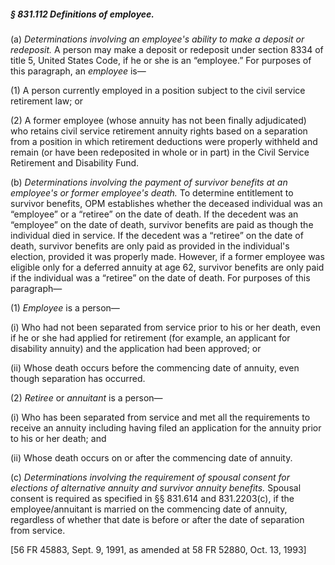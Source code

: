 ##### § 831.112 Definitions of employee. #####

(a) *Determinations involving an employee's ability to make a deposit or redeposit.* A person may make a deposit or redeposit under section 8334 of title 5, United States Code, if he or she is an “employee.” For purposes of this paragraph, an *employee* is—

(1) A person currently employed in a position subject to the civil service retirement law; or

(2) A former employee (whose annuity has not been finally adjudicated) who retains civil service retirement annuity rights based on a separation from a position in which retirement deductions were properly withheld and remain (or have been redeposited in whole or in part) in the Civil Service Retirement and Disability Fund.

(b) *Determinations involving the payment of survivor benefits at an employee's or former employee's death.* To determine entitlement to survivor benefits, OPM establishes whether the deceased individual was an “employee” or a “retiree” on the date of death. If the decedent was an “employee” on the date of death, survivor benefits are paid as though the individual died in service. If the decedent was a “retiree” on the date of death, survivor benefits are only paid as provided in the individual's election, provided it was properly made. However, if a former employee was eligible only for a deferred annuity at age 62, survivor benefits are only paid if the individual was a “retiree” on the date of death. For purposes of this paragraph—

(1) *Employee* is a person—

(i) Who had not been separated from service prior to his or her death, even if he or she had applied for retirement (for example, an applicant for disability annuity) and the application had been approved; or

(ii) Whose death occurs before the commencing date of annuity, even though separation has occurred.

(2) *Retiree* or *annuitant* is a person—

(i) Who has been separated from service and met all the requirements to receive an annuity including having filed an application for the annuity prior to his or her death; and

(ii) Whose death occurs on or after the commencing date of annuity.

(c) *Determinations involving the requirement of spousal consent for elections of alternative annuity and survivor annuity benefits.* Spousal consent is required as specified in §§ 831.614 and 831.2203(c), if the employee/annuitant is married on the commencing date of annuity, regardless of whether that date is before or after the date of separation from service.

[56 FR 45883, Sept. 9, 1991, as amended at 58 FR 52880, Oct. 13, 1993]